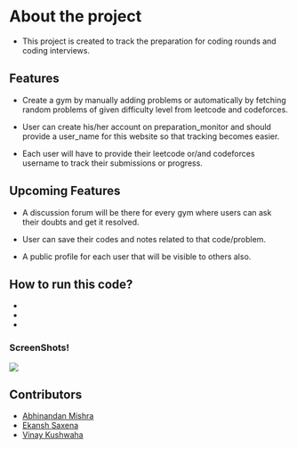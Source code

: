# About the project 

- This project is created to track the preparation for coding rounds and coding interviews.


## Features

- Create a gym by manually adding problems or automatically by fetching random problems of given difficulty level from leetcode and codeforces.

- User can create his/her account on preparation_monitor and should provide a user_name for this website so that tracking becomes easier.

- Each user will have to provide their leetcode or/and codeforces username to track their submissions or progress.



## Upcoming Features

- A discussion forum will be there for every gym where users can ask their doubts and get it resolved.

- User can save their codes and notes related to that code/problem.

- A public profile for each user that will be visible to others also.

## How to run this code?
- 
-
-

### ScreenShots!

<kbd>
<img src="https://user-images.githubusercontent.com/64205626/201536950-fd4eb44e-9840-4857-9aa5-3b19516ffae8.png">
</img>
</kbd>


## Contributors
- [Abhinandan Mishra](https://github.com/abhinandanmishra1)
- [Ekansh Saxena](https://github.com/ekanshsaxena)
- [Vinay Kushwaha](https://github.com/iamvinayvk)

